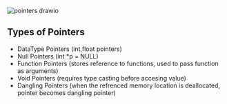 ![pointers drawio](https://github.com/PradipChotara/DSA_C/assets/61057766/f45806a8-4829-4cb5-9dea-9eedb5ad8919)

## Types of Pointers
- DataType Pointers (int,float pointers)
- Null Pointers (int *p = NULL)
- Function Pointers (stores reference to functions, used to pass function as arguments)
- Void Pointers (requires type casting before accesing value)
- Dangling Pointers (when the refrenced memory location is deallocated, pointer becomes dangling pointer)
